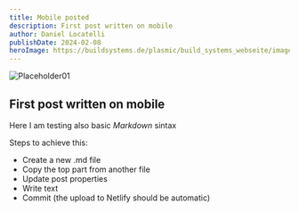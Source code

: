 ```yaml
---
title: Mobile posted
description: First post written on mobile
author: Daniel Locatelli
publishDate: 2024-02-08
heroImage: https://buildsystems.de/plasmic/build_systems_webseite/images/desktopRenderingjpg.jpg
---
```


![Placeholder01](/images/coverRendering.webp)

## First post written on mobile
Here I am testing also basic *Markdown* sintax

Steps to achieve this:
- Create a new .md file
- Copy the top part from another file
- Update post properties
- Write text
- Commit (the upload to Netlify should be automatic)